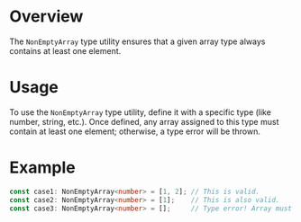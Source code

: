 # Overview
The `NonEmptyArray` type utility ensures that a given array type always contains at least one element.

# Usage
To use the `NonEmptyArray` type utility, define it with a specific type (like number, string, etc.). Once defined, any array assigned to this type must contain at least one element; otherwise, a type error will be thrown.

# Example
```typescript
const case1: NonEmptyArray<number> = [1, 2]; // This is valid.
const case2: NonEmptyArray<number> = [1];    // This is also valid.
const case3: NonEmptyArray<number> = [];     // Type error! Array must contain at least one element.
```
